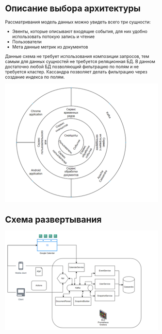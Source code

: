 # Описание выбора архитектуры

Рассматривания модель данных можно увидеть всего три сущности:
- Эвенты, которые описывают входящие события, для них удобно использовать потокую запись и чтение
- Пользователи
- Мета данные метрик из документов

Данные схема не требует использования композиции запросов, тем самым для данных сущностей не требуется реляционная БД. 
В данном достаточно любой БД позволяющий фильтрацию по полям и не требуется кластер. Кассандра позволяет делать фильтрацию через создание индекса по полям. 

![Архитектурный стек](onion_schema.png "Архитектурный стек")

# Схема развертывания

![Модель развертывания](deploy_schema.png "Развертывание")